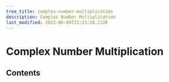 ```yaml
---
tree_title: complex-number-multiplication
description: Complex Number Multiplication
last_modified: 2022-06-09T21:23:28.2328
---
```


# Complex Number Multiplication

## Contents
